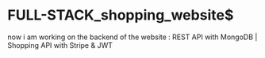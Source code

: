# FULL-STACK_shopping_website$


now i am working on the backend of the website : REST API with MongoDB | Shopping API with Stripe & JWT
